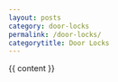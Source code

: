 ```yaml
---
layout: posts
category: door-locks
permalink: /door-locks/
categorytitle: Door Locks
---
```


{{ content }}